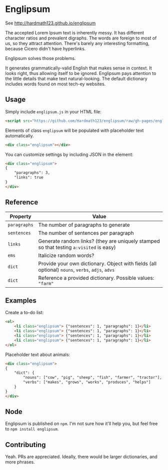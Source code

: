 # Englipsum

See http://hardmath123.github.io/englipsum

The accepted Lorem Ipsum text is inherently messy. It has different character ratios and prevalent digraphs. The words are foreign to most of us, so they attract attention. There's barely any interesting formatting, because Cicero didn't have hyperlinks.

Englipsum solves those problems.

It generates grammatically-valid English that makes sense in context. It looks right, thus allowing itself to be ignored. Englipsum pays attention to the little details that make text natural-looking. The default dictionary includes words found on most tech-ey websites.

## Usage

Simply include `englipsum.js` in your HTML file:

```html
<script src="https://github.com/Hardmath123/englipsum/raw/gh-pages/englipsum.js></script>
```

Elements of class `englipsum` will be populated with placeholder text automatically.

```html
<div class="englipsum"></div>
```

You can customize settings by including JSON in the element:

```html
<div class="englipsum">
{
    "paragraphs": 3,
    "links": true
}
</div>
```

## Reference

| Property     | Value |
| ------------ | ----- |
| `paragraphs` | The number of paragraphs to generate |
| `sentences`  | The number of sentences per paragraph |
| `links`      | Generate random links? (they are uniquely stamped so that testing `a:visited` is easy) |
| `ems`        | Italicize random words? |
| `dict`       | Provide your own dictionary. Object with fields (all optional) `nouns`, `verbs`, `adjs`, `advs` |
| `dict`       | Reference a provided dictionary. Possible values: `"farm"` |

## Examples

Create a to-do list:

```html
<ol>
    <li class="englipsum"> {"sentences": 1, "paragraphs": 1}</li>
    <li class="englipsum"> {"sentences": 1, "paragraphs": 1}</li>
    <li class="englipsum"> {"sentences": 1, "paragraphs": 1}</li>
    <li class="englipsum"> {"sentences": 1, "paragraphs": 1}</li>
</ol>
```

Placeholder text about animals:

```html
<div class="englipsum">
{
    "dict": {
        "nouns": ["cow", "pig", "sheep", "fish", "farmer", "tractor"],
        "verbs": ["makes", "grows", "works", "produces", "helps"]
    }
}
</div>
```

## Node

Englipsum is published on `npm`. I'm not sure how it'll help you, but feel free to `npm install englipsum`.

## Contributing

Yeah. PRs are appreciated. Ideally, there would be larger dictionaries, and more phrases.
